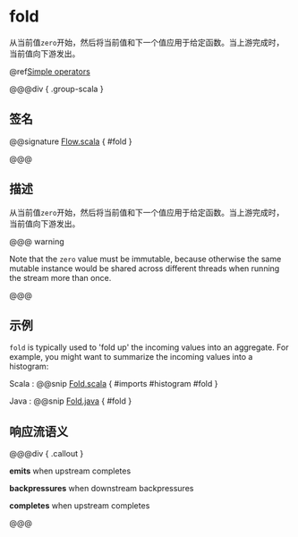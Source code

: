 # fold

从当前值`zero`开始，然后将当前值和下一个值应用于给定函数。当上游完成时，当前值向下游发出。

@ref[Simple operators](../index.md#simple-operators)

@@@div { .group-scala }

## 签名

@@signature [Flow.scala](/akka-stream/src/main/scala/akka/stream/scaladsl/Flow.scala) { #fold }

@@@

## 描述

从当前值`zero`开始，然后将当前值和下一个值应用于给定函数。当上游完成时，当前值向下游发出。

@@@ warning

Note that the `zero` value must be immutable, because otherwise
the same mutable instance would be shared across different threads
when running the stream more than once.

@@@

## 示例

`fold` is typically used to 'fold up' the incoming values into an aggregate. For example, you might want to summarize the incoming values into a histogram:

Scala
:   @@snip [Fold.scala](/akka-docs/src/test/scala/docs/stream/operators/sourceorflow/Fold.scala) { #imports #histogram #fold }

Java
:   @@snip [Fold.java](/akka-docs/src/test/java/jdocs/stream/operators/SourceOrFlow.java) { #fold }

## 响应流语义

@@@div { .callout }

**emits** when upstream completes

**backpressures** when downstream backpressures

**completes** when upstream completes

@@@

